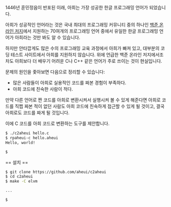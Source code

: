 1446년 훈민정음이 반포된 이래, 아희는 가장 성공한 한글 프로그래밍 언어가 되었습니다.

아희가 성공적인 언어라는 것은 국내 최대의 프로그래밍 커뮤니티 중의 하나인 [백준 온라인 저지](https://www.acmicpc.net/)에서 지원하는 70여개의 프로그래밍 언어 중에서 유일한 한글 프로그래밍 언어가 아희라는 것만 봐도 알 수 있습니다.

하지만 안타깝게도 많은 수의 프로그래밍 교육 과정에서 아희가 빠져 있고, 대부분의 코딩 테스트 사이트에서 아희를 지원하지 않습니다. 위에 언급한 백준 온라인 저지에서조차도 아희보다 더 배우기 어려운 C나 C++ 같은 언어가 주로 쓰이는 것이 현실입니다.

문제의 원인을 좇아보면 다음으로 정리할 수 있습니다:

- 많은 사람들이 아희로 실용적인 코드를 짜본 경험이 부족하다.
- 아희 코드에 친숙한 사람이 적다.

만약 다른 언어로 짠 코드를 아희로 변환시켜서 실행시켜 볼 수 있게 해준다면 아희로 코드를 직쩝 짜본 적이 없던 사람도 아희 코드에 친숙하게 접근할 수 있게 될 것이고, 결국 아희로도 코드를 짜게 될 것입니다.

이에 C 코드를 아희 코드로 변환하는 도구를 제안합니다.

```bash
$ ./c2aheui hello.c
$ rpaheui-c hello.aheui
Hello, world!

$
```

== 설치 ==

```bash
$ git clone https://github.com/aheui/c2aheui
$ cd c2aheui
$ make -C elvm

...

$ 
```

